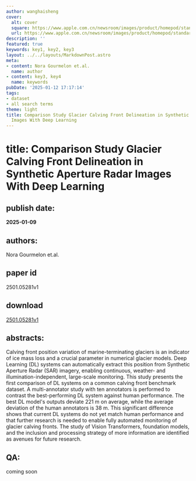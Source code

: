 ```yaml
---
author: wanghaisheng
cover:
  alt: cover
  square: https://www.apple.com.cn/newsroom/images/product/homepod/standard/Apple-HomePod-hero-230118_big.jpg.large_2x.jpg
  url: https://www.apple.com.cn/newsroom/images/product/homepod/standard/Apple-HomePod-hero-230118_big.jpg.large_2x.jpg
description: ''
featured: true
keywords: key1, key2, key3
layout: ../../layouts/MarkdownPost.astro
meta:
- content: Nora Gourmelon et.al.
  name: author
- content: key3, key4
  name: keywords
pubDate: '2025-01-12 17:17:14'
tags:
- dataset
- all search terms
theme: light
title: Comparison Study Glacier Calving Front Delineation in Synthetic Aperture Radar
  Images With Deep Learning
---
```


# title: Comparison Study Glacier Calving Front Delineation in Synthetic Aperture Radar Images With Deep Learning 
## publish date: 
**2025-01-09** 
## authors: 
  Nora Gourmelon et.al. 
## paper id
2501.05281v1
## download
[2501.05281v1](http://arxiv.org/abs/2501.05281v1)
## abstracts:
Calving front position variation of marine-terminating glaciers is an indicator of ice mass loss and a crucial parameter in numerical glacier models. Deep Learning (DL) systems can automatically extract this position from Synthetic Aperture Radar (SAR) imagery, enabling continuous, weather- and illumination-independent, large-scale monitoring. This study presents the first comparison of DL systems on a common calving front benchmark dataset. A multi-annotator study with ten annotators is performed to contrast the best-performing DL system against human performance. The best DL model's outputs deviate 221 m on average, while the average deviation of the human annotators is 38 m. This significant difference shows that current DL systems do not yet match human performance and that further research is needed to enable fully automated monitoring of glacier calving fronts. The study of Vision Transformers, foundation models, and the inclusion and processing strategy of more information are identified as avenues for future research.
## QA:
coming soon
